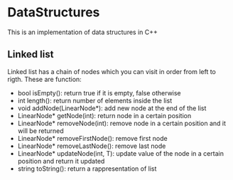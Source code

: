 # DataStructures
This is an implementation of data structures in C++
## Linked list
Linked list has a chain of nodes which you can visit in order from left to rigth. These are function:
- bool isEmpty(): return true if it is empty, false otherwise
- int length(): return number of elements inside the list
- void addNode(LinearNode<T>*): add new node at the end of the list
- LinearNode<T>* getNode(int): return node in a certain position
- LinearNode<T>* removeNode(int): remove node in a certain position and it will be returned
- LinearNode<T>* removeFirstNode(): remove first node
- LinearNode<T>* removeLastNode(): remove last node
- LinearNode<T>* updateNode(int, T): update value of the node in a certain position and return it updated
- string toString(): return a rappresentation of list